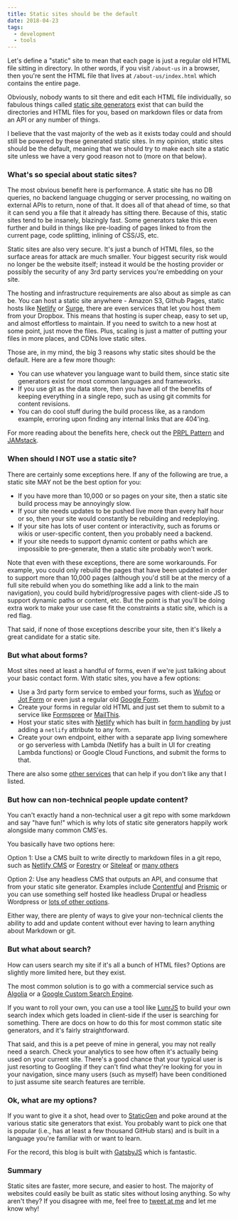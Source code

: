 ```yaml
---
title: Static sites should be the default
date: 2018-04-23
tags:
  - development
  - tools
---
```


Let's define a "static" site to mean that each page is just a regular old HTML file sitting in directory. In other words, if you visit `/about-us` in a browser, then you're sent the HTML file that lives at `/about-us/index.html` which contains the entire page.

Obviously, nobody wants to sit there and edit each HTML file individually, so fabulous things called [static site generators](https://www.staticgen.com/) exist that can build the directories and HTML files for you, based on markdown files or data from an API or any number of things.

I believe that the vast majority of the web as it exists today could and should still be powered by these generated static sites. In my opinion, static sites should be the default, meaning that we should try to make each site a static site unless we have a very good reason not to (more on that below).

### What's so special about static sites?

The most obvious benefit here is performance. A static site has no DB queries, no backend language chugging or server processing, no waiting on external APIs to return, none of that. It does all of that ahead of time, so that it can send you a file that it already has sitting there. Because of this, static sites tend to be insanely, blazingly fast. Some generators take this even further and build in things like pre-loading of pages linked to from the current page, code splitting, inlining of CSS/JS, etc.

Static sites are also very secure. It's just a bunch of HTML files, so the surface areas for attack are much smaller. Your biggest security risk would no longer be the website itself; instead it would be the hosting provider or possibly the security of any 3rd party services you're embedding on your site.

The hosting and infrastructure requirements are also about as simple as can be. You can host a static site anywhere - Amazon S3, Github Pages, static hosts like [Netlify](https://www.netlify.com) or [Surge](http://surge.sh/), there are even services that let you host them from your Dropbox. This means that hosting is super cheap, easy to set up, and almost effortless to maintain. If you need to switch to a new host at some point, just move the files. Plus, scaling is just a matter of putting your files in more places, and CDNs love static sites.

Those are, in my mind, the big 3 reasons why static sites should be the default. Here are a few more though:

* You can use whatever you language want to build them, since static site generators exist for most common languages and frameworks.
* If you use git as the data store, then you have all of the benefits of keeping everything in a single repo, such as using git commits for content revisions.
* You can do cool stuff during the build process like, as a random example, erroring upon finding any internal links that are 404'ing.

For more reading about the benefits here, check out the [PRPL Pattern](https://developers.google.com/web/fundamentals/performance/prpl-pattern/) and [JAMstack](https://jamstack.org/).

### When should I NOT use a static site?

There are certainly some exceptions here. If any of the following are true, a static site MAY not be the best option for you:

* If you have more than 10,000 or so pages on your site, then a static site build process may be annoyingly slow.
* If your site needs updates to be pushed live more than every half hour or so, then your site would constantly be rebuilding and redeploying.
* If your site has lots of user content or interactivity, such as forums or wikis or user-specific content, then you probably need a backend.
* If your site needs to support dynamic content or paths which are impossible to pre-generate, then a static site probably won't work.

Note that even with these exceptions, there are some workarounds. For example, you could only rebuild the pages that have been updated in order to support more than 10,000 pages (although you'd still be at the mercy of a full site rebuild when you do something like add a link to the main navigation), you could build hybrid/progressive pages with client-side JS to support dynamic paths or content, etc. But the point is that you'll be doing extra work to make your use case fit the constraints a static site, which is a red flag.

That said, if none of those exceptions describe your site, then it's likely a great candidate for a static site.

### But what about forms?

Most sites need at least a handful of forms, even if we're just talking about your basic contact form. With static sites, you have a few options:

* Use a 3rd party form service to embed your forms, such as [Wufoo](https://www.wufoo.com/) or [Jot Form](https://www.jotform.com/) or even just a regular old [Google Form](https://www.google.com/forms/about/).
* Create your forms in regular old HTML and just set them to submit to a service like [Formspree](https://formspree.io/) or [MailThis](https://mailthis.to/).
* Host your static sites with [Netlify](https://www.netlify.com/) which has built in [form handling](https://www.netlify.com/docs/form-handling/) by just adding a `netlify` attribute to any form.
* Create your own endpoint, either with a separate app living somewhere or go serverless with Lambda (Netlify has a built in UI for creating Lambda functions) or Google Cloud Functions, and submit the forms to that.

There are also some [other services](https://github.com/agarrharr/awesome-static-website-services#forms) that can help if you don't like any that I listed.

### But how can non-technical people update content?

You can't exactly hand a non-technical user a git repo with some markdown and say "have fun!" which is why lots of static site generators happily work alongside many common CMS'es.

You basically have two options here:

Option 1: Use a CMS built to write directly to markdown files in a git repo, such as [Netlify CMS](https://www.netlifycms.org/) or [Forestry](https://forestry.io/) or [Siteleaf](https://www.siteleaf.com/) or [many others](https://github.com/b-long/awesome-static-hosting-and-cms#content-management-systems-cms)

Option 2: Use any headless CMS that outputs an API, and consume that from your static site generator. Examples include [Contentful](https://www.contentful.com/) and [Prismic](https://prismic.io/) or you can use something self hosted like headless Drupal or headless Wordpress or [lots of other options](https://headlesscms.org/).

Either way, there are plenty of ways to give your non-technical clients the ability to add and update content without ever having to learn anything about Markdown or git.

### But what about search?

How can users search my site if it's all a bunch of HTML files? Options are slightly more limited here, but they exist.

The most common solution is to go with a commercial service such as [Algolia](https://www.algolia.com/) or a [Google Custom Search Engine](https://www.google.com/cse).

If you want to roll your own, you can use a tool like [LunrJS](https://lunrjs.com/) to build your own search index which gets loaded in client-side if the user is searching for something. There are docs on how to do this for most common static site generators, and it's fairly straightforward.

That said, and this is a pet peeve of mine in general, you may not really need a search. Check your analytics to see how often it's actually being used on your current site. There's a good chance that your typical user is just resorting to Googling if they can't find what they're looking for you in your navigation, since many users (such as myself) have been conditioned to just assume site search features are terrible.

### Ok, what are my options?

If you want to give it a shot, head over to [StaticGen](https://www.staticgen.com/) and poke around at the various static site generators that exist. You probably want to pick one that is popular (i.e., has at least a few thousand GitHub stars) and is built in a language you're familiar with or want to learn.

For the record, this blog is built with [GatsbyJS](https://www.gatsbyjs.org/) which is fantastic.

### Summary

Static sites are faster, more secure, and easier to host. The majority of websites could easily be built as static sites without losing anything. So why aren't they? If you disagree with me, feel free to [tweet at me](https://twitter.com/mcrittenden) and let me know why!
